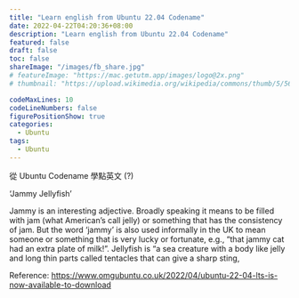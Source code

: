 ```yaml
---
title: "Learn english from Ubuntu 22.04 Codename"
date: 2022-04-22T04:20:36+08:00
description: "Learn english from Ubuntu 22.04 Codename"
featured: false
draft: false
toc: false
shareImage: "/images/fb_share.jpg"
# featureImage: "https://mac.getutm.app/images/logo@2x.png"
# thumbnail: "https://upload.wikimedia.org/wikipedia/commons/thumb/5/56/UTM_Logo.png/440px-UTM_Logo.png"

codeMaxLines: 10
codeLineNumbers: false
figurePositionShow: true
categories:
  - Ubuntu
tags:
  - Ubuntu
---
```


從 Ubuntu Codename 學點英文 (?)

‘Jammy Jellyfish’

Jammy is an interesting adjective. Broadly speaking it means to be filled with jam (what American’s call jelly) or something that has the consistency of jam. But the word ‘jammy’ is also used informally in the UK to mean someone or something that is very lucky or fortunate, e.g., “that jammy cat had an extra plate of milk!”.
Jellyfish is “a sea creature with a body like jelly and long thin parts called tentacles that can give a sharp sting,

Reference: https://www.omgubuntu.co.uk/2022/04/ubuntu-22-04-lts-is-now-available-to-download
